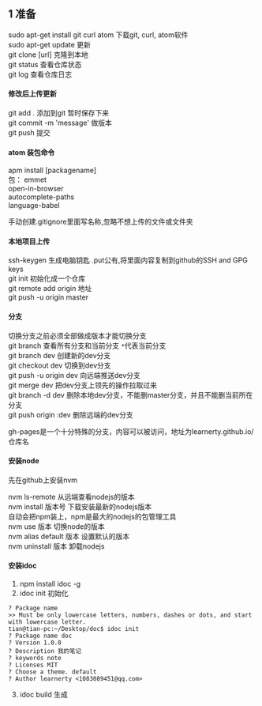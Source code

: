 ## 1 准备
sudo apt-get install git curl atom   下载git, curl, atom软件  
sudo apt-get update   更新  
git clone [url] 克隆到本地  
git status  查看仓库状态  
git log  查看仓库日志

#### 修改后上传更新
git add .  添加到git 暂时保存下来  
git commit -m 'message'  做版本  
git push   提交

#### atom 装包命令
apm install [packagename]  
包：
emmet  
open-in-browser  
autocomplete-paths  
language-babel

手动创建.gitignore里面写名称,忽略不想上传的文件或文件夹

#### 本地项目上传
ssh-keygen 生成电脑钥匙 .put公有,将里面内容复制到github的SSH and GPG keys  
git init 初始化成一个仓库  
git remote add origin 地址  
git push -u origin master

#### 分支
切换分支之前必须全部做成版本才能切换分支  
git branch 查看所有分支和当前分支 `*`代表当前分支  
git branch dev 创建新的dev分支  
git checkout dev  切换到dev分支  
git push -u origin dev 向远端推送dev分支  
git merge dev 把dev分支上领先的操作拉取过来  
git branch -d dev 删除本地dev分支，不能删master分支，并且不能删当前所在分支  
git push origin :dev  删除远端的dev分支

gh-pages是一个十分特殊的分支，内容可以被访问，地址为learnerty.github.io/仓库名

#### 安装node
先在github上安装nvm  

nvm ls-remote  从远端查看nodejs的版本  
nvm install 版本号  下载安装最新的nodejs版本  
自动会把npm装上，npm是最大的nodejs的包管理工具  
nvm use 版本 切换node的版本  
nvm alias default 版本  设置默认的版本  
nvm uninstall 版本  卸载nodejs

#### 安装idoc
1. npm install idoc -g
2. idoc init 初始化
```
? Package name
>> Must be only lowercase letters, numbers, dashes or dots, and start with lowercase letter.
tian@tian-pc:~/Desktop/doc$ idoc init
? Package name doc
? Version 1.0.0
? Description 我的笔记
? keywords note
? Licenses MIT
? Choose a theme. default
? Author learnerty <1083089451@qq.com>
```
3. idoc build 生成
